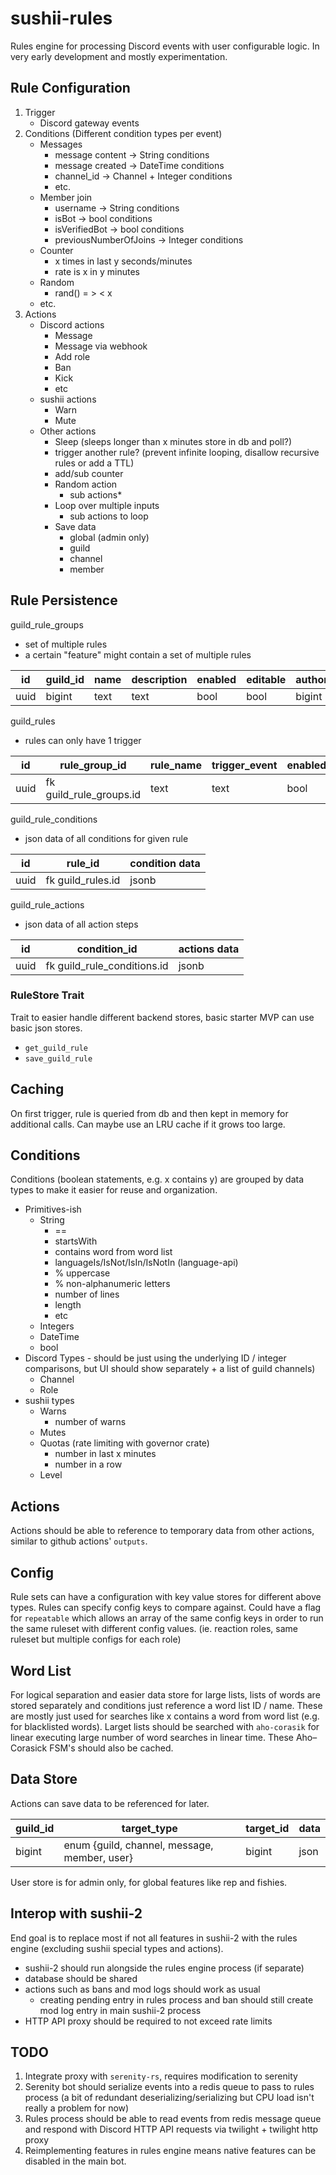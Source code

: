 # sushii-rules

Rules engine for processing Discord events with user configurable logic. In very
early development and mostly experimentation.

## Rule Configuration

1. Trigger
   * Discord gateway events
2. Conditions (Different condition types per event)
   * Messages
     * message content -> String conditions
     * message created -> DateTime conditions
     * channel_id -> Channel + Integer conditions
     * etc.
   * Member join
     * username -> String conditions
     * isBot -> bool conditions
     * isVerifiedBot -> bool conditions
     * previousNumberOfJoins -> Integer conditions
   * Counter
     * x times in last y seconds/minutes
     * rate is x in y minutes
   * Random
     * rand() = > < x
   * etc.
3. Actions
   * Discord actions
     * Message
     * Message via webhook
     * Add role
     * Ban
     * Kick
     * etc
   * sushii actions
     * Warn
     * Mute
   * Other actions
     * Sleep (sleeps longer than x minutes store in db and poll?)
     * trigger another rule? (prevent infinite looping, disallow recursive rules or add a TTL)
     * add/sub counter
     * Random action
       * sub actions*
     * Loop over multiple inputs
       * sub actions to loop
     * Save data
       * global (admin only)
       * guild
       * channel
       * member

## Rule Persistence

guild_rule_groups

* set of multiple rules
* a certain "feature" might contain a set of multiple rules

| id   | guild_id | name | description | enabled | editable | author | category | config |
| ---- | -------- | ---- | ----------- | ------- | -------- | ------ | -------- | ------ |
| uuid | bigint   | text | text        | bool    | bool     | bigint | text?    | jsonb  |

guild_rules

* rules can only have 1 trigger

| id   | rule_group_id           | rule_name | trigger_event | enabled |
| ---- | ----------------------- | --------- | ------------- | ------- |
| uuid | fk guild_rule_groups.id | text      | text          | bool    |

guild_rule_conditions

* json data of all conditions for given rule

| id   | rule_id           | condition data |
| ---- | ----------------- | -------------- |
| uuid | fk guild_rules.id | jsonb          |

guild_rule_actions

* json data of all action steps

| id   | condition_id                | actions data |
| ---- | --------------------------- | ------------ |
| uuid | fk guild_rule_conditions.id | jsonb        |

### RuleStore Trait

Trait to easier handle different backend stores, basic starter MVP can use basic
json stores.

* `get_guild_rule`
* `save_guild_rule`

## Caching

On first trigger, rule is queried from db and then kept in memory for additional
calls. Can maybe use an LRU cache if it grows too large.

## Conditions

Conditions (boolean statements, e.g. x contains y) are grouped by data types to
make it easier for reuse and organization.

* Primitives-ish
  * String
    * ==
    * startsWith
    * contains word from word list
    * languageIs/IsNot/IsIn/IsNotIn (language-api)
    * % uppercase
    * % non-alphanumeric letters
    * number of lines
    * length
    * etc
  * Integers
  * DateTime
  * bool
* Discord Types - should be just using the underlying ID / integer comparisons,
  but UI should show separately + a list of guild channels)
  * Channel
  * Role
* sushii types
  * Warns
    * number of warns
  * Mutes
  * Quotas (rate limiting with governor crate)
    * number in last x minutes
    * number in a row
  * Level

## Actions

Actions should be able to reference to temporary data from other actions,
similar to github actions' `outputs`.

## Config

Rule sets can have a configuration with key value stores for different above
types. Rules can specify config keys to compare against. Could have a flag for
`repeatable` which allows an array of the same config keys in order to run the
same ruleset with different config values. (ie. reaction roles, same ruleset but
multiple configs for each role)

## Word List

For logical separation and easier data store for large lists, lists of words are
stored separately and conditions just reference a word list ID / name. These are
mostly just used for searches like x contains a word from word list (e.g.
for blacklisted words).  Larget lists should be searched with `aho-corasik` for
linear executing large number of word searches in linear time. These Aho–Corasick
FSM's should also be cached.

## Data Store

Actions can save data to be referenced for later.

| guild_id | target_type                                  | target_id | data |
| -------- | -------------------------------------------- | --------- | ---- |
| bigint   | enum {guild, channel, message, member, user} | bigint    | json |

User store is for admin only, for global features like rep and fishies.

## Interop with sushii-2

End goal is to replace most if not all features in sushii-2 with the rules
engine (excluding sushii special types and actions).

* sushii-2 should run alongside the rules engine process (if separate)
* database should be shared
* actions such as bans and mod logs should work as usual
  * creating pending entry in rules process and ban should still create mod log
    entry in main sushii-2 process
* HTTP API proxy should be required to not exceed rate limits

## TODO

1. Integrate proxy with `serenity-rs`, requires modification to serenity
2. Serenity bot should serialize events into a redis queue to pass to rules
   process (a bit of redundant deserializing/serializing but CPU load isn't
   really a problem for now)
3. Rules process should be able to read events from redis message queue and
   respond with Discord HTTP API requests via twilight + twilight http proxy
4. Reimplementing features in rules engine means native features can be disabled
   in the main bot.
